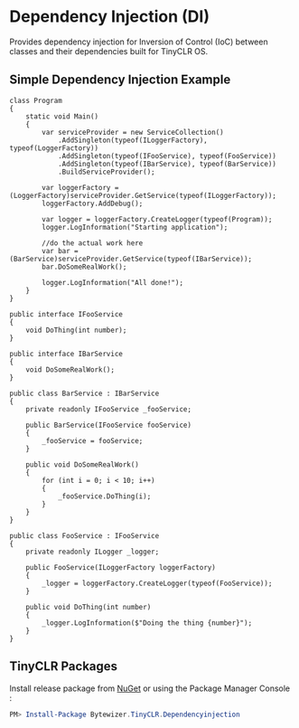 # Dependency Injection (DI)

Provides dependency injection for Inversion of Control (IoC) between classes and their dependencies built for TinyCLR OS.

## Simple Dependency Injection Example
```CSharp
class Program
{     
    static void Main()
    {
        var serviceProvider = new ServiceCollection()
            .AddSingleton(typeof(ILoggerFactory), typeof(LoggerFactory))
            .AddSingleton(typeof(IFooService), typeof(FooService))
            .AddSingleton(typeof(IBarService), typeof(BarService))
            .BuildServiceProvider();

        var loggerFactory = (LoggerFactory)serviceProvider.GetService(typeof(ILoggerFactory));
        loggerFactory.AddDebug();

        var logger = loggerFactory.CreateLogger(typeof(Program));
        logger.LogInformation("Starting application");

        //do the actual work here
        var bar = (BarService)serviceProvider.GetService(typeof(IBarService));
        bar.DoSomeRealWork();

        logger.LogInformation("All done!");
    }
}

public interface IFooService
{
    void DoThing(int number);
}

public interface IBarService
{
    void DoSomeRealWork();
}

public class BarService : IBarService
{
    private readonly IFooService _fooService;
    
    public BarService(IFooService fooService)
    {
        _fooService = fooService;
    }

    public void DoSomeRealWork()
    {
        for (int i = 0; i < 10; i++)
        {
            _fooService.DoThing(i);
        }
    }
}

public class FooService : IFooService
{
    private readonly ILogger _logger;
    
    public FooService(ILoggerFactory loggerFactory)
    {
        _logger = loggerFactory.CreateLogger(typeof(FooService));
    }

    public void DoThing(int number)
    {
        _logger.LogInformation($"Doing the thing {number}");
    }
}
```

## TinyCLR Packages
Install release package from [NuGet](https://www.nuget.org/packages?q=bytewizer.tinyclr) or using the Package Manager Console :
```powershell
PM> Install-Package Bytewizer.TinyCLR.Dependencyinjection
```